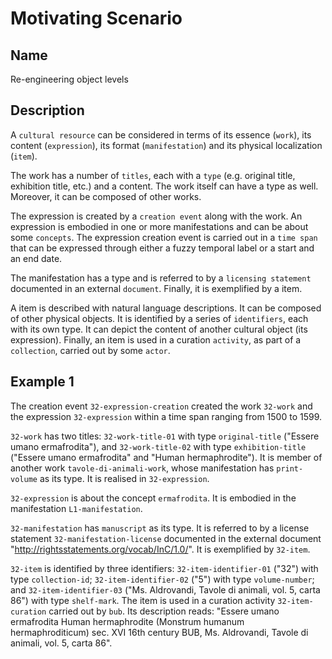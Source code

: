 # Motivating Scenario
## Name
Re-engineering object levels

## Description
A `cultural resource` can be considered in terms of its essence (`work`), its content (`expression`), its format (`manifestation`) and its physical localization (`item`). 

The work has a number of `titles`, each with a `type` (e.g. original title, exhibition title, etc.) and a content. The work itself can have a type as well. Moreover, it can be composed of other works.

The expression is created by a `creation event` along with the work. An expression is embodied in one or more manifestations and can be about some `concepts`.
The expression creation event is carried out in a `time span` that can be expressed through either a fuzzy temporal label or a start and an end date.

The manifestation has a type and is referred to by a `licensing statement` documented in an external `document`. Finally, it is exemplified by a item.

A item is described with natural language descriptions. It can be composed of other physical objects. It is identified by a series of `identifiers`, each with its own type. It can depict the content of another cultural object (its expression). Finally, an item is used in a curation `activity`, as part of a `collection`, carried out by some `actor`.


## Example 1
The creation event `32-expression-creation` created the work `32-work` and the expression `32-expression` within a time span ranging from 1500 to 1599. 

`32-work` has two titles: `32-work-title-01` with type `original-title` ("Essere umano ermafrodita"), and `32-work-title-02` with type `exhibition-title` ("Essere umano ermafrodita" and "Human hermaphrodite"). It is member of another work `tavole-di-animali-work`, whose manifestation has `print-volume` as its type. It is realised in `32-expression`.

`32-expression` is about the concept `ermafrodita`. It is embodied in the manifestation `L1-manifestation`.

`32-manifestation` has `manuscript` as its type. It is referred to by a license statement `32-manifestation-license` documented in the external document "http://rightsstatements.org/vocab/InC/1.0/". It is exemplified by `32-item`.

`32-item` is identified by three identifiers: `32-item-identifier-01` ("32") with type `collection-id`; `32-item-identifier-02` ("5") with type `volume-number`; and `32-item-identifier-03` ("Ms. Aldrovandi, Tavole di animali, vol. 5, carta 86") with type `shelf-mark`. The item is used in a curation activity `32-item-curation` carried out by `bub`. Its description reads: "Essere umano ermafrodita Human hermaphrodite (Monstrum humanum hermaphroditicum) sec. XVI 16th century BUB, Ms. Aldrovandi, Tavole di animali, vol. 5, carta 86".